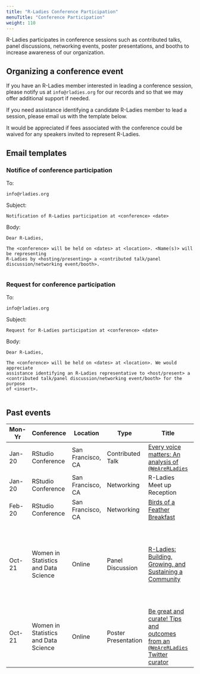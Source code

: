 ```yaml
---
title: "R-Ladies Conference Participation"
menuTitle: "Conference Participation"
weight: 110
---
```


R-Ladies participates in conference sessions such as contributed talks,
panel discussions, networking events, poster presentations, and booths to 
increase awareness of our organization.

## Organizing a conference event

If you have an R-Ladies member interested in leading a conference
session, please notify us at `info@rladies.org` for our records and so that
we may offer additional support if needed.

If you need assistance identifying a candidate R-Ladies member to lead a session,
please email us with the template below. 

It would be appreciated if fees associated with the conference could be waived
for any speakers invited to represent R-Ladies.


## Email templates

### Notifice of conference participation

To: 

```
info@rladies.org
```

Subject:

```
Notification of R-Ladies participation at <conference> <date>
```

Body:

```
Dear R-Ladies,

The <conference> will be held on <dates> at <location>. <Name(s)> will be representing
R-Ladies by <hosting/presenting> a <contributed talk/panel discussion/networking event/booth>.


```


### Request for conference participation

To: 

```
info@rladies.org
```

Subject:

```
Request for R-Ladies participation at <conference> <date>
```

Body:

```
Dear R-Ladies,

The <conference> will be held on <dates> at <location>. We would appreciate 
assistance identifying an R-Ladies representative to <host/present> a 
<contributed talk/panel discussion/networking event/booth> for the purpose
of <insert>.


```



## Past events

| Mon-Yr | Conference | Location | Type | Title | Speaker(s) |
|--------|------------|----------|------|-------|------------|
| Jan-20 | RStudio Conference | San Francisco, CA | Contributed Talk | [Every voice matters: An analysis of `@WeAreRLadies`](https://global.rstudio.com/authors/katherine-simeon/) | Katherine Simeon |        
| Jan-20 | RStudio Conference | San Francisco, CA | Networking       | R-Ladies Meet up Reception | |
| Feb-20 | RStudio Conference | San Francisco, CA | Networking       | [Birds of a Feather Breakfast](https://community.rstudio.com/t/r-ladies-at-rstudio-conf-2020/47714) | Hannah Frick & Erin LeDell | 
| Oct-21 | Women in Statistics and Data Science  | Online | Panel Discussion    | [R-Ladies: Building, Growing, and Sustaining a Community](https://ww2.amstat.org/meetings/wsds/2021/onlineprogram/Program.cfm)  | Mouna Belaid, Yanina Bellini Saibene, Shel Kariuki, Athanasia Mowinckel, Katherine Simeon |
| Oct-21 | Women in Statistics and Data Science  | Online |Poster Presentation | [Be great and curate! Tips and outcomes from an `@WeAreRLadies` Twitter curator](https://www.pipinghotdata.com/talks/2021-10-07-be-great-and-curate/) | Shannon Pileggi | 
